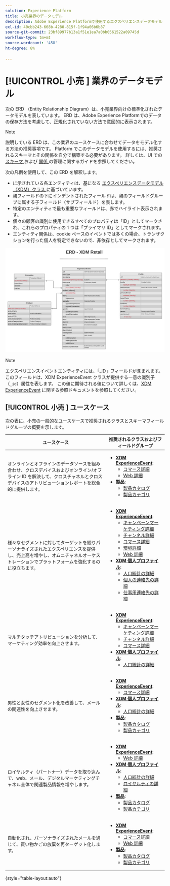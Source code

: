 ```yaml
---
solution: Experience Platform
title: 小売業界のデータモデル
description: Adobe Experience Platformで使用するエクスペリエンスデータモデル（XDM）と互換性のある、小売業界向けの標準化されたデータモデルを表示します。
exl-id: 40cbb243-668b-4280-815f-1f94a06b6b87
source-git-commit: 23bf89977b13a1f51e1ea7a0bb0561522a09745d
workflow-type: tm+mt
source-wordcount: '458'
ht-degree: 8%

---
```


# [!UICONTROL  小売 ] 業界のデータモデル

次の ERD （Entity Relationship Diagram）は、小売業界向けの標準化されたデータモデルを表しています。 ERD は、Adobe Experience Platformでのデータの保存方法を考慮して、正規化されていない方法で意図的に表示されます。

>[!NOTE]
>
>説明している ERD は、この業界のユースケースに合わせてデータをモデル化する方法の推奨事項です。 Platform でこのデータモデルを使用するには、推奨されるスキーマとその関係を自分で構築する必要があります。 詳しくは、UI での [ スキーマ ](../../ui/resources/schemas.md) および [ 関係 ](../../tutorials/relationship-ui.md) の管理に関するガイドを参照してください。

次の凡例を使用して、この ERD を解釈します。

* に示されている各エンティティは、基になる [ エクスペリエンスデータモデル（XDM）クラス ](../composition.md#class) に基づいています。
* 親フィールドの下にインデントされたフィールドは、親のフィールドグループに属する子フィールド（サブフィールド）を表します。
* 特定のエンティティで最も重要なフィールドは、赤でハイライト表示されます。
* 個々の顧客の識別に使用できるすべてのプロパティは「ID」としてマークされ、これらのプロパティの 1 つは「プライマリ ID」としてマークされます。
* エンティティ関係は、cookie ベースのイベントでは多くの場合、トランザクションを行った個人を特定できないので、非依存としてマークされます。

![ 小売業界のデータモデルの ERD の例 ](../../images/industries/retail.png)

>[!NOTE]
>
>エクスペリエンスイベントエンティティには、「_ID」フィールドが含まれます。このフィールドは、XDM ExperienceEvent クラスが提供する一意の識別子（`_id`）属性を表します。 この値に期待される値について詳しくは、[XDM ExperienceEvent](../../classes/experienceevent.md) に関する参照ドキュメントを参照してください。

## [!UICONTROL  小売 ] ユースケース

次の表に、小売の一般的なユースケースで推奨されるクラスとスキーマフィールドグループの概要を示します。

| ユースケース | 推奨されるクラスおよびフィールドグループ |
| --- | --- |
| オンラインとオフラインのデータソースを組み合わせ、クロスデバイスおよびオンライン/オフライン ID を解決して、クロスチャネルとクロスデバイスのアトリビューションレポートを総合的に提供します。 | <ul><li>**[XDM ExperienceEvent](../../classes/experienceevent.md)**:<ul><li>[コマース詳細](../../field-groups/event/commerce-details.md)</li><li>[Web 詳細](../../field-groups/event/web-details.md)</li></ul></li><li>**[製品](../../classes/product.md)**:<ul><li>[製品カタログ](../../field-groups/product/product-catalog.md)</li><li>[ 製品カテゴリ ](../../field-groups/product/product-category.md)</li></ul></li></ul> |
| 様々なセグメントに対してターゲットを絞りパーソナライズされたエクスペリエンスを提供し、売上高を増やし、オムニチャネルオーケストレーションでプラットフォームを強化するのに役立ちます。 | <ul><li>**[XDM ExperienceEvent](../../classes/experienceevent.md)**:<ul><li>[キャンペーンマーケティング詳細](../../field-groups/event/campaign-marketing-details.md)</li><li>[チャンネル詳細](../../field-groups/event/channel-details.md)</li><li>[コマース詳細](../../field-groups/event/commerce-details.md)</li><li>[環境詳細](../../field-groups/event/environment-details.md)</li><li>[Web 詳細](../../field-groups/event/web-details.md)</li></ul></li><li>**[XDM 個人プロファイル](../../classes/individual-profile.md)**:<ul><li>[ 人口統計の詳細 ](../../field-groups/profile/demographic-details.md)</li><li>[ 個人の連絡先の詳細 ](../../field-groups/profile/personal-contact-details.md)</li><li>[ 仕事用連絡先の詳細 ](../../field-groups/profile/work-contact-details.md)</li></ul></li></ul> |
| マルチタッチアトリビューションを分析して、マーケティング効率を向上させます。 | <ul><li>**[XDM ExperienceEvent](../../classes/experienceevent.md)**:<ul><li>[キャンペーンマーケティング詳細](../../field-groups/event/campaign-marketing-details.md)</li><li>[チャンネル詳細](../../field-groups/event/channel-details.md)</li><li>[コマース詳細](../../field-groups/event/commerce-details.md)</li></ul></li><li>**[XDM 個人プロファイル](../../classes/individual-profile.md)**:<ul><li>[ 人口統計の詳細 ](../../field-groups/profile/demographic-details.md)</li></ul></li></ul> |
| 男性と女性のセグメント化を改善して、メールの関連性を向上させます。 | <ul><li>**[XDM ExperienceEvent](../../classes/experienceevent.md)**:<ul><li>[コマース詳細](../../field-groups/event/commerce-details.md)</li></ul></li><li>**[XDM 個人プロファイル](../../classes/individual-profile.md)**:<ul><li>[ 人口統計の詳細 ](../../field-groups/profile/demographic-details.md)</li></ul></li><li>**[製品](../../classes/product.md)**:<ul><li>[製品カタログ](../../field-groups/product/product-catalog.md)</li><li>[ 製品カテゴリ ](../../field-groups/product/product-category.md)</li></ul></li></ul> |
| ロイヤルティ（パートナー）データを取り込んで、web、メール、デジタルマーケティングチャネル全体で関連製品情報を増やします。 | <ul><li>**[XDM ExperienceEvent](../../classes/experienceevent.md)**:<ul><li>[Web 詳細](../../field-groups/event/web-details.md)</li></ul></li><li>**[XDM 個人プロファイル](../../classes/individual-profile.md)**:<ul><li>[ 人口統計の詳細 ](../../field-groups/profile/demographic-details.md)</li><li>[ ロイヤルティの詳細 ](../../field-groups/profile/loyalty-details.md)</li></ul></li><li>**[製品](../../classes/product.md)**:<ul><li>[製品カタログ](../../field-groups/product/product-catalog.md)</li><li>[ 製品カテゴリ ](../../field-groups/product/product-category.md)</li></ul></li></ul> |
| 自動化され、パーソナライズされたメールを通じて、買い物かごの放棄を再ターゲット化します。 | <ul><li>**[XDM ExperienceEvent](../../classes/experienceevent.md)**:<ul><li>[コマース詳細](../../field-groups/event/commerce-details.md)</li><li>[Web 詳細](../../field-groups/event/web-details.md)</li></ul></li><li>**[製品](../../classes/product.md)**:<ul><li>[製品カタログ](../../field-groups/product/product-catalog.md)</li><li>[ 製品カテゴリ ](../../field-groups/product/product-category.md)</li></ul></li></ul> |

{style="table-layout:auto"}

